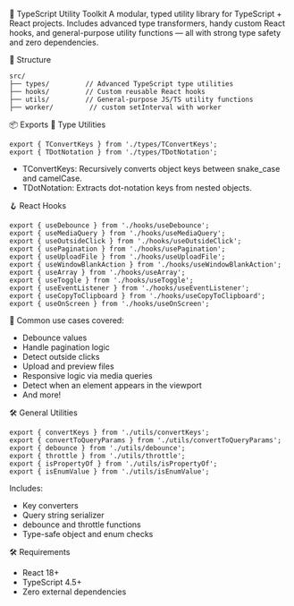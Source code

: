 🧩 TypeScript Utility Toolkit
A modular, typed utility library for TypeScript + React projects. Includes advanced type transformers, handy custom React hooks, and general-purpose utility functions — all with strong type safety and zero dependencies.

📁 Structure

```
src/
├── types/         // Advanced TypeScript type utilities
├── hooks/         // Custom reusable React hooks
├── utils/         // General-purpose JS/TS utility functions
├── worker/         // custom setInterval with worker
```

📦 Exports
🔡 Type Utilities

```
export { TConvertKeys } from './types/TConvertKeys';
export { TDotNotation } from './types/TDotNotation';
```

* TConvertKeys: Recursively converts object keys between snake_case and camelCase.
* TDotNotation: Extracts dot-notation keys from nested objects.

🪝 React Hooks

```
export { useDebounce } from './hooks/useDebounce';
export { useMediaQuery } from './hooks/useMediaQuery';
export { useOutsideClick } from './hooks/useOutsideClick';
export { usePagination } from './hooks/usePagination';
export { useUploadFile } from './hooks/useUploadFile';
export { useWindowBlankAction } from './hooks/useWindowBlankAction';
export { useArray } from './hooks/useArray';
export { useToggle } from './hooks/useToggle';
export { useEventListener } from './hooks/useEventListener';
export { useCopyToClipboard } from './hooks/useCopyToClipboard';
export { useOnScreen } from './hooks/useOnScreen';
```

🧠 Common use cases covered:
* Debounce values
* Handle pagination logic
* Detect outside clicks
* Upload and preview files
* Responsive logic via media queries
* Detect when an element appears in the viewport
* And more!

🛠 General Utilities

```
export { convertKeys } from './utils/convertKeys';
export { convertToQueryParams } from './utils/convertToQueryParams';
export { debounce } from './utils/debounce';
export { throttle } from './utils/throttle';
export { isPropertyOf } from './utils/isPropertyOf';
export { isEnumValue } from './utils/isEnumValue';
```

Includes:
* Key converters
* Query string serializer
* debounce and throttle functions
* Type-safe object and enum checks

🛠 Requirements
* React 18+
* TypeScript 4.5+
* Zero external dependencies